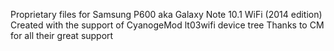 Proprietary files for Samsung P600 aka Galaxy Note 10.1 WiFi (2014 edition)
Created with the support of CyanogeMod lt03wifi device tree
Thanks to CM for all their great support
